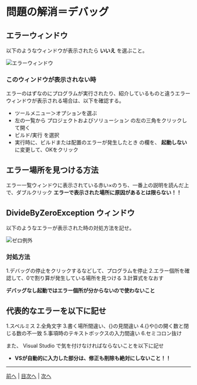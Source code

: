 # 問題の解消＝デバッグ

## エラーウィンドウ
以下のようなウィンドウが表示されたら **いいえ** を選ぶこと。

![エラーウィンドウ](imgs/0300.png)

### このウィンドウが表示されない時
エラーのはずなのにプログラムが実行されたり、紹介しているものと違うエラーウィンドウが表示される場合は、以下を確認する。

- ツールメニュー＞オプションを選ぶ
- 左の一覧から プロジェクトおよびソリューション の左の三角をクリックして開く
- ビルド/実行 を選択
- 実行時に、ビルドまたは配置のエラーが発生したとき の欄を、 **起動しない** に変更して、OKをクリック


## エラー場所を見つける方法
エラー一覧ウィンドウに表示されている赤い×のうち、一番上の説明を読んだ上で、ダブルクリック
**エラーで表示された場所に原因があるとは限らない！！**

## DivideByZeroException ウィンドウ
以下のようなエラーが表示された時の対処方法を記せ。

![ゼロ例外](imgs/0301.png)

### 対処方法
1.デバッグの停止をクリックするなどして、プログラムを停止
2.エラー個所を確認して、0で割り算が発生している場所を見つける
3.計算式をなおす

**デバッグなし起動ではエラー個所が分からないので使わないこと**

## 代表的なエラーを以下に記せ
1.スペルミス
2.全角文字
3.書く場所間違い、{}の見間違い
4.{}や()の開く数と閉じる数の不一致
5.事項時のテキストボックスの入力間違い
6.セミコロン抜け

また、 Visual Studio で気を付けなければならないことを以下に記せ
- **VSが自動的に入力した部分は、修正も削除も絶対にしないこと！！**

---

[前へ](README.md#%E3%83%97%E3%83%AD%E3%82%B0%E3%83%A9%E3%83%9F%E3%83%B3%E3%82%B0%E3%81%AE%E8%82%9D) | [目次へ](README.md#%E7%9B%AE%E6%AC%A1) | [次へ](04.md)
